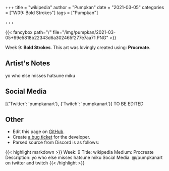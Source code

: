 +++
title =       "wikipedia"
author =      "Pumpkan"
date =        "2021-03-05"
categories =  ["W09: Bold Strokes"]
tags =        ["Pumpkan"]

+++


{{< fancybox path="/" file="/img/pumpkan/2021-03-05+99e5818b22343d6a302465f277e7aa71.PNG" >}}


Week 9: **Bold Strokes**. This art was lovingly created using: **Procreate**.

## Artist's Notes

yo who else misses hatsune miku

## Social Media

[{'Twitter': 'pumpkanart'}, {'Twitch': 'pumpkanart'}] TO BE EDITED

## Other

- Edit this page on [GitHub](https://github.com/teaminkling/web-refresh/edit/main/blog/content/blog/pumpkan-week-9-1267.md).
- Create [a bug ticket](https://github.com/teaminkling/web-refresh/issues/new?assignees=&labels=bug&template=problem-report.md&title=) for the developer.
- Parsed source from Discord is as follows:

{{< highlight markdown >}}
Week: 9
Title: wikipedia
Medium: Procreate
Description: yo who else misses hatsune miku
Social Media: @/pumpkanart on twitter and twitch
{{< /highlight >}}